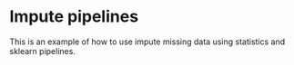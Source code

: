 # Impute pipelines

This is an example of how to use impute missing data using statistics and sklearn pipelines.
